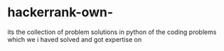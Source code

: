 # hackerrank-own-
its the collection of problem solutions in python of the coding problems which we i haved solved and got expertise on 
